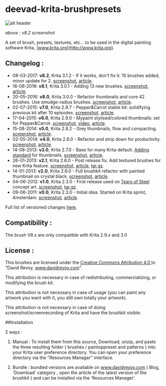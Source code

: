 deevad-krita-brushpresets
=========================

![alt header](http://www.davidrevoy.com/data/images/blog/2017/02/v82brush_header_net.jpg)

_above : v8.2 screenshot_

A set of brush, presets, textures, etc... to be used in the digital painting software Krita, [www.krita.org](http://www.krita.org).

## Changelog :

* 08-03-2017: **v8.2**, Krita 3.1.2 - If it works, don't fix it: 10 brushes added, minor update for 2.  [screenshot](http://www.davidrevoy.com/data/images/blog/2017/02/v82brush_header_net.jpg), [article](http://www.davidrevoy.com/article319/krita-brushkit-v8).
* 16-08-2016: **v8.1**, Krita 3.0.1 - Adding 13 new brushes. [screenshot](http://www.davidrevoy.com/data/images/blog/2016/05/v8-1brush_header.jpg), [article](http://www.davidrevoy.com/article319/krita-brushkit-v8).
* 20-05-2016: **v8.0**, Krita 3.0.0 - Refactor thumbnails and core 42 brushes. Use smudge-radius brushes. [screenshot](http://www.davidrevoy.com/data/images/blog/2016/05/v8brush_header_net.jpg), [article](http://www.davidrevoy.com/article319/krita-brushkit-v8).
* 02-07-2015: **v7.0**, Krita 2.9.7 - Pepper&Carrot stable kit: solidifying previous kit after 10 episodes. [screenshot](http://www.davidrevoy.com/data/images/blog/2015/08/v7-release-artwork_net.jpg), [article](http://www.davidrevoy.com/article264/brushkit-v7-0).
* 17-04-2015: **v6.0**, Krita 2.9.0 - Mypaint stylised/colored thumbnails: set for Pepper&Carrot. [screenshot](http://www.davidrevoy.com/data/images/blog/2015/04/vignette.jpg), [video](https://youtu.be/iRcKFbksTTY), [article](http://www.davidrevoy.com/article248/krita-brushes-v6).
* 15-08-2014: **v5.0**, Krita 2.8.2 - Grey thumbnails, flow and compacting. [screenshot](http://www.davidrevoy.com/data/images/blog/2014/08/brushkit-v5.jpg), [article](http://www.davidrevoy.com/article238/ressource-krita-brushes-v5).
* 02-05-2014: **v4.0**, Krita 2.8.0 - Refactor and strip down for productivity. [screenshot](http://www.davidrevoy.com/data/images/blog/2014/05/v4-brush-com-a.jpg), [article](http://www.davidrevoy.com/article233/ressource-krita-brushes-v4).
* 14-08-2013: **v3.0**, Krita 2.7.0 - Base for many Krita default. [Adding standard](https://community.kde.org/Krita/Brushes_Preset_Preview) for thumbnails. [screenshot](http://www.davidrevoy.com/data/images/blog/2013/08/brushkit3/Krita-brush-preset-v3_by-david-revoy_02.jpg), [article](http://www.davidrevoy.com/article180/ressource-krita-brushes).
* 26-01-2013: **v2.1**, Krita 2.6.0 - Post release fix. Add textured brushes for new Krita feature. [screenshot](http://www.davidrevoy.com/data/images/blog/2013/01/krita-brushkitv2/new-textured_brushes.jpg), [article](http://www.davidrevoy.com/article123/krita-brushkit-v2), [tar.gz](http://www.davidrevoy.com/data/documents/2013-01-14_deevad-kit-Krita_v2.tar.gz).
* 14-01-2013: **v2.0**, Krita 2.6.0 - Full brushkit refactor with painted thumbnail on crystal black. [screenshot](http://www.davidrevoy.com/data/images/blog/2013/01/krita-brushkitv2/new-textured_brushes.jpg), [article](http://www.davidrevoy.com/article123/krita-brushkit-v2).
* 04-06-2012: **v1.0**, Krita 2.3.0 - First release used on [Tears of Steel](http://www.davidrevoy.com/article136/movie-concept-art-tears-of-steel-blender-foundation) concept art. [screenshot](http://www.davidrevoy.com/data/images/blog/2012/06/krita-deevadpreset_v1a.jpg), [tar.gz](http://www.davidrevoy.com/data/documents/2012-06-04_deevad-krita_preset-v1a_for-2.5a.tar.gz).
* 09-06-2011: **v0.0**, Krita 2.3.0 - Initial idea. Started on Krita sprint, Amsterdam. [screenshot](http://www.davidrevoy.com/data/images/blog/2011/10/krita/krita-screen_03_davidrevoy.jpg), [article](http://www.davidrevoy.com/article80/kritasprint-2011-40min-of-my-demo-session-online).

Full list of versioned changes [here](https://github.com/Deevad/deevad-krita-brushpresets/commits/master).

## Compatibility :

The brush V8.x are only compatible with Krita 2.9.x and 3.0

## License : 

This brushes are licensed under the [Creative Commons Attribution 4.0 ](https://creativecommons.org/licenses/by/4.0/)
 to "David Revoy, www.davidrevoy.com".

This attribution is necessary in case of redistributing, commercializing, or modifying the brush kit.

This attribution is not necessary in case of usage (you can paint any artwork you want with it, you still own totally your artwork).

This attribution is not necessary in case of doing screenshot/screenrecording of Krita and have the brushkit visible. 


##Installation

2 ways :

1. Manual : To install them from this source,  Download, unzip, and paste the three resulting folder ( brushes / paintoppreset and patterns  ) into your Krita user preference directory. You can open your preference directory via the "Resources Manager" interface.

2. Bundle : bundled versions are available on www.davidrevoy.com ( Blog, 'Download' category , open the article of the latest version of the brushkit ) and can be installed via the 'Resources Manager'.
